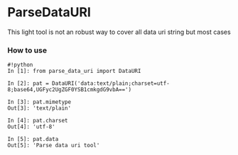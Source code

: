 # ParseDataURI #

This light tool is not an robust way to cover all data uri string but most cases 

### How to use ###

```
#!python
In [1]: from parse_data_uri import DataURI

In [2]: pat = DataURI('data:text/plain;charset=utf-8;base64,UGFyc2UgZGF0YSB1cmkgdG9vbA==')

In [3]: pat.mimetype
Out[3]: 'text/plain'

In [4]: pat.charset
Out[4]: 'utf-8'

In [5]: pat.data
Out[5]: 'Parse data uri tool'
```